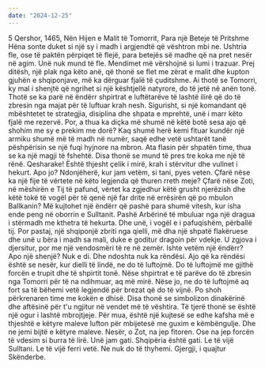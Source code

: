 ```yaml
---
date: "2024-12-25"
---
```

5 Qershor, 1465, Nën Hijen e Malit të Tomorrit, Para një Beteje të Pritshme
Hëna sonte duket si një sy i madh i argjendtë që vështron mbi ne. Ushtria fle, ose të paktën përpiqet të flejë, para betejës së madhe që na pret nesër në agim. Unë nuk mund të fle. Mendimet më vërshojnë si lumi i trazuar.
Prej ditësh, një plak nga këto anë, që thonë se flet me zërat e malit dhe kupton gjuhën e shqiponjave, më ka dërguar fjalë të çuditshme. Ai thotë se Tomorri, ky mal i shenjtë që ngrihet si një kështjellë natyrore, do të jetë në anën tonë. Thotë se ka parë në ëndërr shpirtrat e luftëtarëve të lashtë ilirë që do të zbresin nga majat për të luftuar krah nesh.
Sigurisht, si një komandant që mbështetet te strategjia, disiplina dhe shpata e mprehtë, unë i marr këto fjalë me rezervë. Por, a thua ka diçka më shumë në këtë botë sesa ajo që shohim me sy e prekim me dorë? Kaq shumë herë kemi fituar kundër një armiku shumë më të madh në numër, saqë edhe vetë ushtarët tanë pëshpërisin se një fuqi hyjnore na mbron. Ata flasin për shpatën time, thua se ka një magji të fshehtë. Disa thonë se mund të pres tre koka me një të rënë. Qesharake! Është thjesht çelik i mirë, krah i stërvitur dhe vullnet i hekurt. Apo jo?
Ndonjëherë, kur jam vetëm, si tani, pyes veten. Çfarë nëse ka një fije të vërtete në këto legjenda që thuren rreth meje? Çfarë nëse Zoti, në mëshirën e Tij të pafund, vërtet ka zgjedhur këtë grusht njerëzish dhe këtë tokë të vogël për të qenë një far drite në errësirën që po mbulon Ballkanin?
Më kujtohet një ëndërr që pashë para shumë vitesh, kur isha ende peng në oborrin e Sulltanit. Pashë Arbërinë të mbuluar nga një dragua i stërmadh me kthetra të hekurta. Dhe unë, i vogël e i pafuqishëm, përballë tij. Por pastaj, një shqiponjë zbriti nga qielli, më dha një shpatë flakëruese dhe unë u bëra i madh sa mali, duke e goditur dragoin për vdekje. U zgjova i djersitur, por me një vendosmëri të re në zemër. Ishte vetëm një ëndërr? Apo një shenjë?
Nuk e di. Dhe ndoshta nuk ka rëndësi. Ajo që ka rëndësi është se nesër, kur dielli të lindë, ne do të luftojmë. Do të luftojmë me gjithë forcën e trupit dhe të shpirtit tonë. Nëse shpirtrat e të parëve do të zbresin nga Tomorri për të na ndihmuar, aq më mirë. Nëse jo, ne do të luftojmë aq fort sa të bëhemi vetë legjendë për brezat që do të vijnë.
Po shoh përkrenaren time me kokën e dhisë. Disa thonë se simbolizon dinakërinë dhe aftësinë për t'u ngjitur në vendet më të vështira. Të tjerë thonë se është një ogur i lashtë mbrojtjeje. Për mua, është një kujtesë se edhe kafsha më e thjeshtë e këtyre maleve lufton për mbijetesë me guxim e këmbëngulje. Dhe ne jemi bijtë e këtyre maleve.
Nesër, o Zot, na jep fitoren. Ose na jep forcën të vdesim si burra të lirë.
Unë jam gati. Shqipëria është gati. Le të vijë Sulltani. Le të vijë ferri vetë. Ne nuk do të thyhemi.
Gjergji, i quajtur Skënderbe.